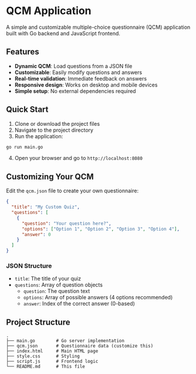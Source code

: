 # QCM Application

A simple and customizable multiple-choice questionnaire (QCM) application built with Go backend and JavaScript frontend.

## Features

- **Dynamic QCM**: Load questions from a JSON file
- **Customizable**: Easily modify questions and answers
- **Real-time validation**: Immediate feedback on answers
- **Responsive design**: Works on desktop and mobile devices
- **Simple setup**: No external dependencies required

## Quick Start

1. Clone or download the project files
2. Navigate to the project directory
3. Run the application:

```bash
go run main.go
```

4. Open your browser and go to `http://localhost:8080`

## Customizing Your QCM

Edit the `qcm.json` file to create your own questionnaire:

```json
{
  "title": "My Custom Quiz",
  "questions": [
    {
      "question": "Your question here?",
      "options": ["Option 1", "Option 2", "Option 3", "Option 4"],
      "answer": 0
    }
  ]
}
```

### JSON Structure

- `title`: The title of your quiz
- `questions`: Array of question objects
  - `question`: The question text
  - `options`: Array of possible answers (4 options recommended)
  - `answer`: Index of the correct answer (0-based)

## Project Structure

```
.
├── main.go        # Go server implementation
├── qcm.json       # Questionnaire data (customize this)
├── index.html     # Main HTML page
├── style.css      # Styling
├── script.js      # Frontend logic
└── README.md      # This file
```